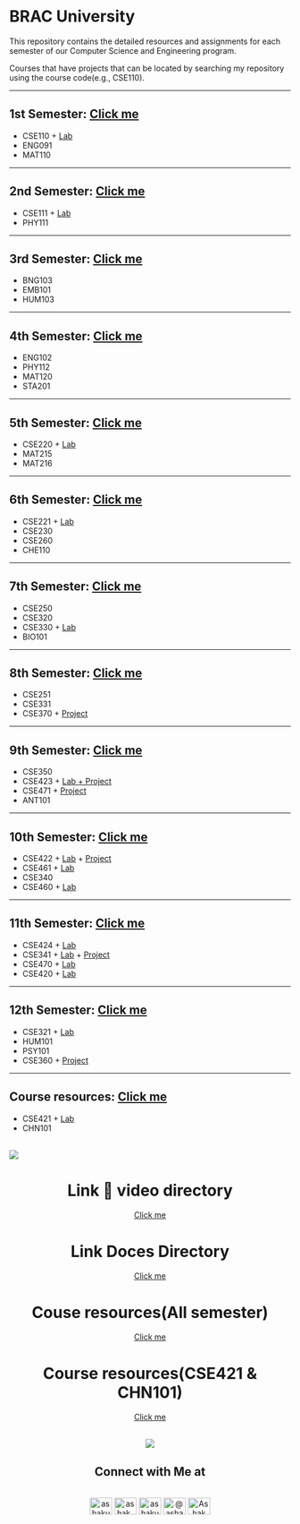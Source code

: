 # BRAC University 



This repository contains the detailed resources and assignments for each semester of our Computer Science and Engineering program.

Courses that have projects that can be located by searching my repository using the course code(e.g., CSE110).

---

## 1st Semester:	<a href="https://www.playbook.com/s/bracu-semester/vSNRJmzbbEkwTGzrf5ThT5HS">Click me</a>  
* CSE110  +    <a href="https://github.com/ashak-odree/CSE110">Lab</a>
* ENG091
* MAT110


---

## 2nd Semester:	<a href="https://www.playbook.com/s/bracu-semester/ntUX138pvmGDaQo3e8PnL2s5">Click me</a>
* CSE111    +    <a href="https://github.com/ashak-odree/CSE111">Lab</a>
* PHY111


---

## 3rd Semester:	<a href="https://www.playbook.com/s/bracu-semester/BFS67kt1pt4QL9KG9vdWwor3">Click me</a> 
* BNG103 
* EMB101
* HUM103


---

## 4th Semester:	<a href="https://www.playbook.com/s/bracu-semester/bTTFwYnkK72mvu7oC7wYjGiv">Click me</a> 
* ENG102
* PHY112
* MAT120
* STA201

---

## 5th Semester:	<a href="https://www.playbook.com/s/bracu-semester/QgFsUCFqXc9X2Y4HfFX52YmA">Click me</a>
* CSE220  +    <a href="https://github.com/ashak-odree/CSE220">Lab</a>
* MAT215
* MAT216

---

## 6th Semester:	<a href="https://www.playbook.com/s/bracu-semester/dxyXrVqnR514n7P1e7AErvqk">Click me</a>
* CSE221   +    <a href="https://github.com/ashak-odree/CSE221">Lab</a>
* CSE230 
* CSE260 
* CHE110 

---

## 7th Semester:	<a href="https://www.playbook.com/s/bracu-semester/nhMsvm8puob3pybNmSAFh3E5">Click me</a>
* CSE250
* CSE320
* CSE330   +    <a href="https://github.com/ashak-odree/CSE330">Lab</a>
* BIO101

---

## 8th Semester:  	<a href="https://www.playbook.com/s/bracu-semester/j69v9aTLUcgYGjDvA1mMeCTH">Click me</a>
* CSE251
* CSE331
* CSE370   +    <a href="https://github.com/ashak-odree/CSE370-Project">Project</a>


---

## 9th Semester:	<a href="https://www.playbook.com/s/bracu-semester/XbVm1MADyi5U6ffDvC5ajPpM">Click me</a>
* CSE350
* CSE423  +    <a href="https://github.com/ashak-odree/CSE423">Lab + Project</a>
* CSE471  +    <a href="https://github.com/ashak-odree/CSE471_Project">Project</a>
* ANT101

---

## 10th Semester:	<a href="https://www.playbook.com/s/bracu-semester/EE9QRDLDw56yaqikQwn3H9hk">Click me</a>
* CSE422   +    <a href="https://github.com/ashak-odree/CSE422-lab">Lab</a>   +    <a href="https://github.com/ashak-odree/CSE422_Project">Project</a>
* CSE461   +    <a href="https://github.com/ashak-odree/CSE461_lab">Lab</a>
* CSE340
* CSE460   +    <a href="https://github.com/ashak-odree/CSE460_LAB">Lab</a>

---

## 11th Semester:	<a href="https://www.playbook.com/s/bracu-semester/szbhfHf9h8WP63q7GUevJYzZ">Click me</a> 
* CSE424   +    <a href="https://github.com/ashak-odree/CSE424">Lab</a>
* CSE341   +    <a href="https://github.com/ashak-odree/CSE341_Lab">Lab</a>    +    <a href="https://github.com/ashak-odree/CSE341-project">Project</a>
* CSE470  +    <a href="https://github.com/ashak-odree/CSE470-Project">Lab</a>
* CSE420   +    <a href="https://github.com/ashak-odree/CSE420_Lab">Lab</a>


---

## 12th Semester:	<a href="https://www.playbook.com/s/bracu-semester/bdb5ginsMCBE6xKvf8RCZxuu">Click me</a>
* CSE321    +    <a href="https://github.com/ashak-odree/CSE321_LAB">Lab</a>
* HUM101
* PSY101
* CSE360   +    <a href="https://github.com/ashak-odree/CSE360_Project">Project </a>

---


## Course resources:	<a href="https://terabox.com/s/1hZV_FtB5lCt42sWuxtN1Iw">Click me</a>
* CSE421    +    <a href="https://github.com/ashak-odree/CSE421_LAB">Lab</a>
* CHN101



<br>
<img src="https://user-images.githubusercontent.com/73097560/115834477-dbab4500-a447-11eb-908a-139a6edaec5c.gif">



<br>
<div align='center'>






# Link 🔗  video directory
<a href="https://docs.google.com/spreadsheets/d/1_wSiAzh9iBO2Dktt_V1rGAyJGvRRr-TQyUzuLPNmFSo/edit#gid=0 ">Click me</a>


# Link Doces Directory
<a href="https://docs.google.com/spreadsheets/d/1_wSiAzh9iBO2Dktt_V1rGAyJGvRRr-TQyUzuLPNmFSo/edit#gid=1484007591">Click me</a>

# Couse resources(All semester)
<a href="https://www.playbook.com/bracu-semester/invite/95703d22-2738-4227-b160-71d9a5a2f517">Click me</a>


# Course resources(CSE421 & CHN101)
<a href="https://terabox.com/s/1hZV_FtB5lCt42sWuxtN1Iw">Click me</a>







<br>
<img src="https://user-images.githubusercontent.com/73097560/115834477-dbab4500-a447-11eb-908a-139a6edaec5c.gif">


## <b>Connect with Me at</b>
<br>
<div align='center'>





<a href="https://www.facebook.com/ashak.odree/" target="blank">
<img align="center" src="https://raw.githubusercontent.com/rahuldkjain/github-profile-readme-generator/master/src/images/icons/Social/facebook.svg" alt="ashakuzzaman odree" height="30" width="40" /></a>


<a href="https://www.instagram.com/ashak_odree/" target="blank">
<img align="center" src="https://raw.githubusercontent.com/rahuldkjain/github-profile-readme-generator/master/src/images/icons/Social/instagram.svg" alt="ashak_odree" height="30" width="40" /></a>


<a href="https://www.linkedin.com/in/ashak-odree/" target="blank">
<img align="center" src="https://raw.githubusercontent.com/rahuldkjain/github-profile-readme-generator/master/src/images/icons/Social/linked-in-alt.svg" alt="ashakuzzaman odree" height="30" width="40" /></a>


<a href="https://twitter.com/ashak_odree" target="blank">
<img align="center" src="https://raw.githubusercontent.com/rahuldkjain/github-profile-readme-generator/master/src/images/icons/Social/twitter.svg" alt="@ashak_odree" height="30" width="40" /></a>
	
<a href="https://www.youtube.com/channel/UCs8Y7diPmTt-yyjkv0k7SpQ" target="blank">
<img align="center" src="https://raw.githubusercontent.com/rahuldkjain/github-profile-readme-generator/master/src/images/icons/Social/youtube.svg" alt="Ashak Odree" height="30" width="40" /></a>	
	
